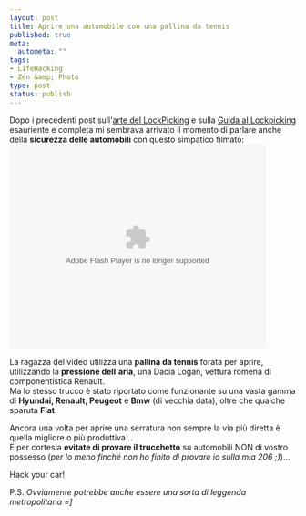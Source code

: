 ```yaml
--- 
layout: post
title: Aprire una automobile con una pallina da tennis
published: true
meta: 
  autometa: ""
tags: 
- LifeHacking
- Zen &amp; Photo
type: post
status: publish
---
```

Dopo i precedenti post sull'[arte del LockPicking](http://www.lastknight.com/2006/09/06/lockpicking-larte-dello-scasso-nella-sicurezza/) e sulla [Guida al Lockpicking](http://www.lastknight.com/2006/11/09/lockpicking-una-guida-completa-ed-esauriente/) esauriente e completa mi sembrava arrivato il momento di parlare anche della **sicurezza delle automobili** con questo simpatico filmato:  
<embed src="http://www.metacafe.com/fplayer/410981/blondie_unlocks_car.swf" width="450" height="360" wmode="transparent" pluginspage="http://www.macromedia.com/go/getflashplayer" type="application/x-shockwave-flash"></embed>  
  
La ragazza del video utilizza una **pallina da tennis** forata per aprire, utilizzando la **pressione dell'aria**, una Dacia Logan, vettura romena di componentistica Renault.  
Ma lo stesso trucco è stato riportato come funzionante su una vasta gamma di **Hyundai, Renault, Peugeot** e **Bmw** (di vecchia data), oltre che qualche sparuta **Fiat**.  
  
Ancora una volta per aprire una serratura non sempre la via più diretta è quella migliore o più produttiva...  
E per cortesia **evitate di provare il trucchetto** su automobili NON di vostro possesso (*per lo meno finché non ho finito di provare io sulla mia 206 ;)*)...  
  
Hack your car!  
  
P.S. *Ovviamente potrebbe anche essere una sorta di leggenda metropolitana =]* 
